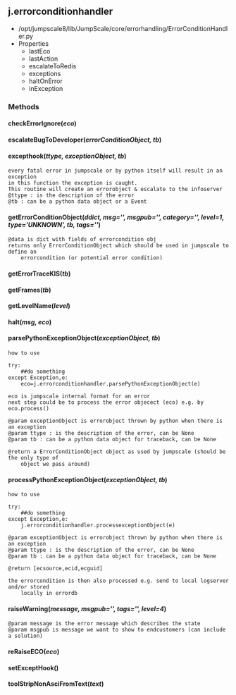 <!-- toc -->
## j.errorconditionhandler

- /opt/jumpscale8/lib/JumpScale/core/errorhandling/ErrorConditionHandler.py
- Properties
    - lastEco
    - lastAction
    - escalateToRedis
    - exceptions
    - haltOnError
    - inException

### Methods

#### checkErrorIgnore(*eco*) 

#### escalateBugToDeveloper(*errorConditionObject, tb*) 

#### excepthook(*ttype, exceptionObject, tb*) 

```
every fatal error in jumpscale or by python itself will result in an exception
in this function the exception is caught.
This routine will create an errorobject & escalate to the infoserver
@ttype : is the description of the error
@tb : can be a python data object or a Event

```

#### getErrorConditionObject(*ddict, msg='', msgpub='', category='', level=1, type='UNKNOWN', tb, tags=''*) 

```
@data is dict with fields of errorcondition obj
returns only ErrorConditionObject which should be used in jumpscale to define an
    errorcondition (or potential error condition)

```

#### getErrorTraceKIS(*tb*) 

#### getFrames(*tb*) 

#### getLevelName(*level*) 

#### halt(*msg, eco*) 

#### parsePythonExceptionObject(*exceptionObject, tb*) 

```
how to use

try:
    ##do something
except Exception,e:
    eco=j.errorconditionhandler.parsePythonExceptionObject(e)

eco is jumpscale internal format for an error
next step could be to process the error objecect (eco) e.g. by eco.process()

@param exceptionObject is errorobject thrown by python when there is an exception
@param ttype : is the description of the error, can be None
@param tb : can be a python data object for traceback, can be None

@return a ErrorConditionObject object as used by jumpscale (should be the only type of
    object we pass around)

```

#### processPythonExceptionObject(*exceptionObject, tb*) 

```
how to use

try:
    ##do something
except Exception,e:
    j.errorconditionhandler.processexceptionObject(e)

@param exceptionObject is errorobject thrown by python when there is an exception
@param ttype : is the description of the error, can be None
@param tb : can be a python data object for traceback, can be None

@return [ecsource,ecid,ecguid]

the errorcondition is then also processed e.g. send to local logserver and/or stored
    locally in errordb

```

#### raiseWarning(*message, msgpub='', tags='', level=4*) 

```
@param message is the error message which describes the state
@param msgpub is message we want to show to endcustomers (can include a solution)

```

#### reRaiseECO(*eco*) 

#### setExceptHook() 

#### toolStripNonAsciFromText(*text*) 

